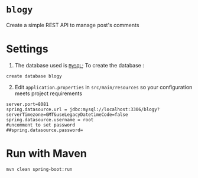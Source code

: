 # `blogy`

Create a simple REST API to manage post's comments

# Settings

1. The database used is [`MySQL`](https://www.mysql.com); To create the database :
```
create database blogy
```

2. Edit `application.properties` in `src/main/resources` so your configuration meets project requirements
```
server.port=8081
spring.datasource.url = jdbc:mysql://localhost:3306/blogy?serverTimezone=GMT&useLegacyDatetimeCode=false
spring.datasource.username = root
#uncomment to set password
##spring.datasource.password=
```
# Run with Maven
```
mvn clean spring-boot:run
```

